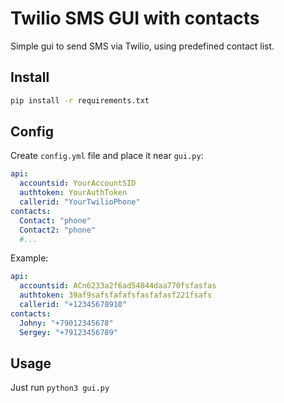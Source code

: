 # Twilio SMS GUI with contacts

Simple gui to send SMS via Twilio, using predefined contact list.

## Install

```bash
pip install -r requirements.txt
```

## Config

Create `config.yml` file and place it near `gui.py`:
```yml
api:
  accountsid: YourAccountSID
  authtoken: YourAuthToken
  callerid: "YourTwilioPhone"
contacts:
  Contact: "phone"
  Contact2: "phone"
  #...
```

Example:

```yml
api:
  accountsid: ACn6233a2f6ad54844daa770fsfasfas
  authtoken: 39af9safsfafafsfasfafasf221fsafs
  callerid: "+12345678910"
contacts:
  Johny: "+79012345678"
  Sergey: "+79123456789"
```

## Usage

Just run `python3 gui.py`
